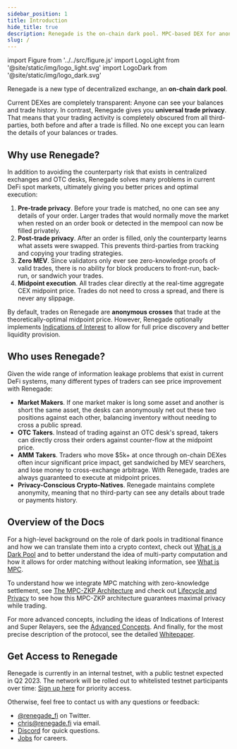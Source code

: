 ```yaml
---
sidebar_position: 1
title: Introduction
hide_title: true
description: Renegade is the on-chain dark pool. MPC-based DEX for anonymous crosses at midpoint prices.
slug: /
---
```


import Figure from '../../src/figure.js'
import LogoLight from '@site/static/img/logo_light.svg'
import LogoDark from '@site/static/img/logo_dark.svg'

<div style={{ minHeight: "70px"}}>
  <Figure
    LightImage={LogoLight}
    DarkImage={LogoDark}
    isSvg={true}
    width="40%"
    widthMobile="70%"
  />
</div>

Renegade is a new type of decentralized exchange, an **on-chain dark pool**.

Current DEXes are completely transparent: Anyone can see your balances and
trade history. In contrast, Renegade gives you **universal trade privacy**.
That means that your trading activity is completely obscured from all
third-parties, both before and after a trade is filled. No one except you can
learn the details of your balances or trades.

## Why use Renegade?

In addition to avoiding the counterparty risk that exists in centralized
exchanges and OTC desks, Renegade solves many problems in current DeFi spot
markets, ultimately giving you better prices and optimal execution:

1. **Pre-trade privacy**. Before your trade is matched, no one can see any
   details of your order. Larger trades that would normally move the market
   when rested on an order book or detected in the mempool can now be filled
   privately.
1. **Post-trade privacy**. After an order is filled, only the counterparty
   learns what assets were swapped. This prevents third-parties from tracking
   and copying your trading strategies.
1. **Zero MEV**. Since validators only ever see zero-knowledge proofs of
   valid trades, there is no ability for block producers to front-run, back-run,
   or sandwich your trades.
1. **Midpoint execution**. All trades clear directly at the real-time aggregate
   CEX midpoint price. Trades do not need to cross a spread, and there is never
   any slippage.

By default, trades on Renegade are **anonymous crosses** that trade at the
theoretically-optimal midpoint price. However, Renegade optionally implements
[Indications of Interest](/advanced-concepts/ioi) to allow for full price
discovery and better liquidity provision.

## Who uses Renegade?

Given the wide range of information leakage problems that exist in current DeFi
systems, many different types of traders can see price improvement with
Renegade:

- **Market Makers**. If one market maker is long some asset and another is
  short the same asset, the desks can anonymously net out these two positions
  against each other, balancing inventory without needing to cross a public
  spread.
- **OTC Takers**. Instead of trading against an OTC desk's spread, takers can
  directly cross their orders against counter-flow at the midpoint price.
- **AMM Takers**. Traders who move $5k+ at once through on-chain DEXes often
  incur significant price impact, get sandwiched by MEV searchers, and lose
  money to cross-exchange arbitrage. With Renegade, trades are always
  guaranteed to execute at midpoint prices.
- **Privacy-Conscious Crypto-Natives**. Renegade maintains complete anonymity,
  meaning that no third-party can see any details about trade or payments
  history.

## Overview of the Docs

For a high-level background on the role of dark pools in traditional finance
and how we can translate them into a crypto context, check out [What is a Dark
Pool](/core-concepts/dark-pool-explainer) and to better understand the idea of
multi-party computation and how it allows for order matching without leaking
information, see [What is MPC](/core-concepts/mpc-explainer).

To understand how we integrate MPC matching with zero-knowledge settlement, see
[The MPC-ZKP Architecture](/core-concepts/mpc-zkp) and check out [Lifecycle and
Privacy](/core-concepts/privacy) to see how this MPC-ZKP architecture
guarantees maximal privacy while trading.

For more advanced concepts, including the ideas of Indications of Interest and
Super Relayers, see the [Advanced Concepts](/advanced-concepts/ioi).  And
finally, for the most precise description of the protocol, see the detailed
[Whitepaper](/getting-started/whitepaper).

## Get Access to Renegade

Renegade is currently in an internal testnet, with a public testnet expected in
Q2 2023. The network will be rolled out to whitelisted testnet participants
over time: [Sign up here](https://renegadefi.typeform.com/access) for priority
access.

Otherwise, feel free to contact us with any questions or feedback:
- [@renegade_fi](https://twitter.com/renegade_fi) on Twitter.
- [chris@renegade.fi](mailto:chris@renegade.fi) via email.
- [Discord](https://discord.gg/renegade-fi) for quick questions.
- [Jobs](https://jobs.renegade.fi) for careers.
